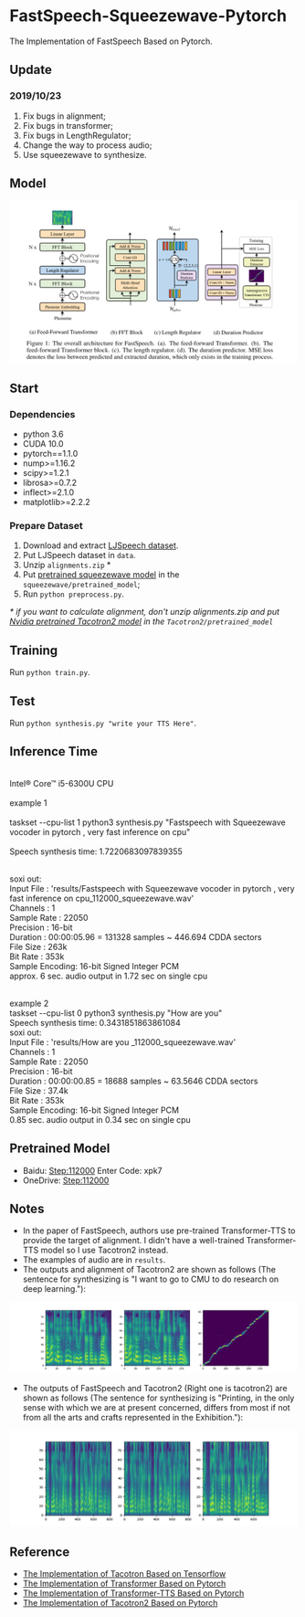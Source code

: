 # FastSpeech-Squeezewave-Pytorch
The Implementation of FastSpeech Based on Pytorch.

## Update
### 2019/10/23
1. Fix bugs in alignment;
2. Fix bugs in transformer;
3. Fix bugs in LengthRegulator;
4. Change the way to process audio;
5. Use squeezewave to synthesize.

## Model
<div align="center">
<img src="img/model.png" style="max-width:100%;">
</div>

## Start
### Dependencies
- python 3.6
- CUDA 10.0
- pytorch==1.1.0
- nump>=1.16.2
- scipy>=1.2.1
- librosa>=0.7.2
- inflect>=2.1.0
- matplotlib>=2.2.2

### Prepare Dataset
1. Download and extract [LJSpeech dataset](https://keithito.com/LJ-Speech-Dataset/).
2. Put LJSpeech dataset in `data`.
3. Unzip `alignments.zip` \*
4. Put [pretrained squeezewave model](https://drive.google.com/file/d/1RyVMLY2l8JJGq_dCEAAd8rIRIn_k13UB/view) in the `squeezewave/pretrained_model`;
5. Run `python preprocess.py`.

*\* if you want to calculate alignment, don't unzip alignments.zip and put [Nvidia pretrained Tacotron2 model](https://drive.google.com/file/d/1c5ZTuT7J08wLUoVZ2KkUs_VdZuJ86ZqA/view?usp=sharing) in the `Tacotron2/pretrained_model`*

## Training
Run `python train.py`.

## Test
Run `python synthesis.py "write your TTS Here"`.

## Inference Time
<br />Intel® Core™ i5-6300U CPU<br />
<br />example 1<br />
<br />taskset --cpu-list 1 python3 synthesis.py "Fastspeech with Squeezewave vocoder in pytorch , very fast inference on cpu"<br />
<br />Speech synthesis time: 
1.7220683097839355

<br />soxi out:
<br />Input File     : 'results/Fastspeech with Squeezewave vocoder in pytorch , very fast inference on cpu_112000_squeezewave.wav'
<br />Channels       : 1
<br />Sample Rate    : 22050
<br />Precision      : 16-bit
<br />Duration       : 00:00:05.96 = 131328 samples ~ 446.694 CDDA sectors
<br />File Size      : 263k
<br />Bit Rate       : 353k
<br />Sample Encoding: 16-bit Signed Integer PCM
<br />approx. 6 sec. audio output in 1.72 sec on single cpu

<br />example 2
<br />taskset --cpu-list 0 python3 synthesis.py "How are you"
<br />Speech synthesis time:
0.3431851863861084
<br />soxi out:
<br />Input File     : 'results/How are you _112000_squeezewave.wav'
<br />Channels       : 1
<br />Sample Rate    : 22050
<br />Precision      : 16-bit
<br />Duration       : 00:00:00.85 = 18688 samples ~ 63.5646 CDDA sectors
<br />File Size      : 37.4k
<br />Bit Rate       : 353k
<br />Sample Encoding: 16-bit Signed Integer PCM
<br />0.85 sec. audio output in 0.34 sec on single cpu
## Pretrained Model
- Baidu: [Step:112000](https://pan.baidu.com/s/1by3-8t3A6uihK8K9IFZ7rg) Enter Code: xpk7
- OneDrive: [Step:112000](https://1drv.ms/u/s!AuC2oR4FhoZ29kriYhuodY4-gPsT?e=zUIC8G)

## Notes
- In the paper of FastSpeech, authors use pre-trained Transformer-TTS to provide the target of alignment. I didn't have a well-trained Transformer-TTS model so I use Tacotron2 instead.
- The examples of audio are in `results`.
- The outputs and alignment of Tacotron2 are shown as follows (The sentence for synthesizing is "I want to go to CMU to do research on deep learning."):
<div align="center">
<img src="img/tacotron2_outputs.jpg" style="max-width:100%;">
</div>

- The outputs of FastSpeech and Tacotron2 (Right one is tacotron2) are shown as follows (The sentence for synthesizing is "Printing, in the only sense with which we are at present concerned, differs from most if not from all the arts and crafts represented in the Exhibition."):
<div align="center">
<img src="img/model_test.jpg" style="max-width:100%;">
</div>

## Reference
- [The Implementation of Tacotron Based on Tensorflow](https://github.com/keithito/tacotron)
- [The Implementation of Transformer Based on Pytorch](https://github.com/jadore801120/attention-is-all-you-need-pytorch)
- [The Implementation of Transformer-TTS Based on Pytorch](https://github.com/xcmyz/Transformer-TTS)
- [The Implementation of Tacotron2 Based on Pytorch](https://github.com/NVIDIA/tacotron2)
